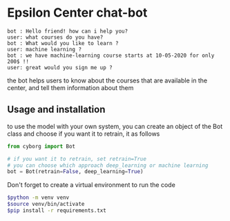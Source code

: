 # Epsilon Center chat-bot

```raw
bot : Hello friend! how can i help you?
user: what courses do you have?
bot : What would you like to learn ?
user: machine learning ?
bot : we have machine-learning course starts at 10-05-2020 for only 200$ !!
user: great would you sign me up ?
```

the bot helps users to know about the courses that are available in the center, and tell them information about them

## Usage and installation

to use the model with your own system, you can create an object of the Bot class and choose if you want it to retrain, it as follows

```python
from cyborg import Bot

# if you want it to retrain, set retrain=True
# you can choose which approach deep_learning or machine learning
bot = Bot(retrain=False, deep_learning=True)
```

Don't forget to create a virtual environment to run the code

```bash
$python -m venv venv
$source venv/bin/activate
$pip install -r requirements.txt
```
